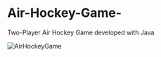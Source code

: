 # Air-Hockey-Game-
Two-Player Air Hockey Game  developed with Java





![AirHockeyGame](https://user-images.githubusercontent.com/107271196/174911978-7e03f82a-46b1-40ef-9fc1-97db0e9c35a0.png)
